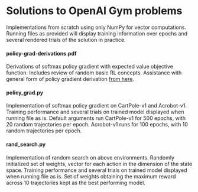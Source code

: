 # Solutions to OpenAI Gym problems
Implementations from scratch using only NumPy for vector computations. Running files as provided will display training information over epochs and several rendered trials of the solution in practice.

#### policy-grad-derivations.pdf
Derivations of softmax policy gradient with expected value objective function. Includes review of random basic RL concepts. Assistance with general form of policy gradient derivation [from here](http://rll.berkeley.edu/deeprlcourse/f17docs/lecture_4_policy_gradient.pdf). 
#### policy_grad.py
Implementation of softmax policy gradient on CartPole-v1 and Acrobot-v1. Training performance and several trials on trained model displayed when running file as is. Default arguments run CartPole-v1 for 500 epochs, with 20 random trajectories per epoch. Acrobot-v1 runs for 100 epochs, with 10 random trajectories per epoch. 
#### rand_search.py
Implementation of random search on above environments. Randomly initialized set of weights, vector for each action in the dimension of the state space. Training performance and several trials on trained model displayed when running file as is. Set of weights obtaining the maximum reward across 10 trajectories kept as the best performing model. 
